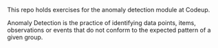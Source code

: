 This repo holds exercises for the anomaly detection module at Codeup.

Anomaly Detection is the practice of identifying data points, items, observations or events that do not conform to the expected pattern of a given group.